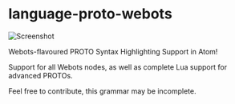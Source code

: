 # language-proto-webots

![Screenshot](https://raw.githubusercontent.com/tn12787/PROTO-Webots/master/resources/protoatom.PNG)

Webots-flavoured PROTO Syntax Highlighting Support in Atom!

Support for all Webots nodes, as well as complete Lua support for advanced PROTOs.

Feel free to contribute, this grammar may be incomplete.


